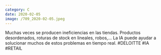 ```yaml
--- 
category: C 
date: 2020-02-05 
image: /709_2020-02-05.jpeg 
--- 
```


Muchas veces se producen ineficiencias en las tiendas. Productos desordenados, roturas de stock en lineales, robos,... La IA puede ayudar a solucionar muchos de estos problemas en tiempo real. #DELOITTE #IA #RETAIL